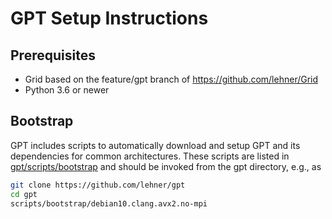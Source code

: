 # GPT Setup Instructions

## Prerequisites

* Grid based on the feature/gpt branch of https://github.com/lehner/Grid
* Python 3.6 or newer

## Bootstrap

GPT includes scripts to automatically download and setup GPT and its dependencies
for common architectures.  These scripts are listed in [gpt/scripts/bootstrap](https://github.com/lehner/gpt/tree/master/scripts/bootstrap)
and should be invoked from the gpt directory, e.g., as
```bash
git clone https://github.com/lehner/gpt
cd gpt
scripts/bootstrap/debian10.clang.avx2.no-mpi
```
